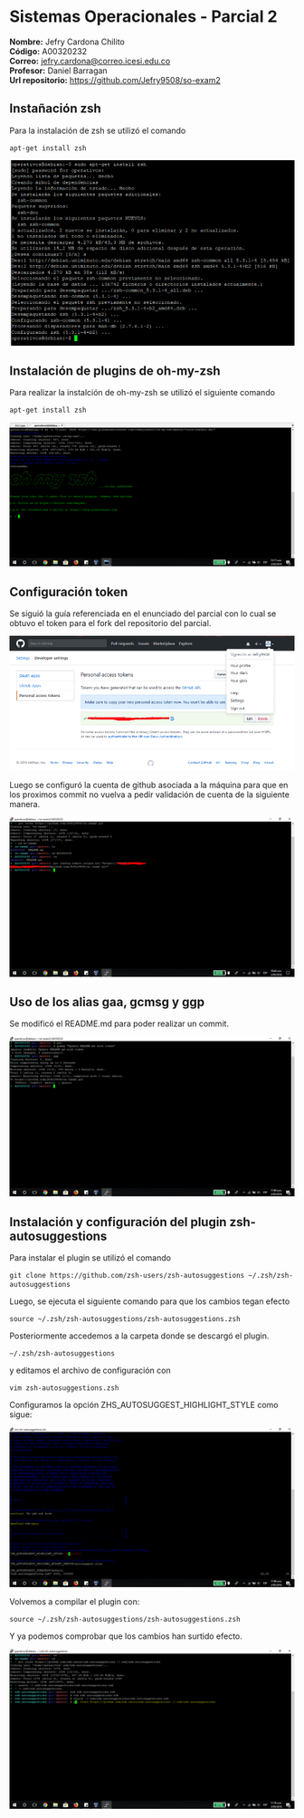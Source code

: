 # Sistemas Operacionales - Parcial 2  

**Nombre:** Jefry Cardona Chilito  
**Código:** A00320232  
**Correo:** jefry.cardona@correo.icesi.edu.co  
**Profesor:** Daniel Barragan  
**Url repositorio:** https://github.com/Jefry9508/so-exam2  


## Instañación zsh

Para la instalación de zsh se utilizó el comando
```console
apt-get install zsh
```
![](imagenes/instalacion-zsh.png)


## Instalación de plugins de oh-my-zsh

Para realizar la instalción de oh-my-zsh se utilizó el siguiente comando
```console
apt-get install zsh
```
![](imagenes/instalacion-oh-my-zsh.png)

## Configuración token

Se siguió la guía referenciada en el enunciado del parcial con lo cual se obtuvo el token para el fork del repositorio del parcial.

![](imagenes/token_github.png)

Luego se configuró la cuenta de github asociada a la máquina para que en los proximos commit no vuelva a pedir validación de cuenta de la siguiente manera.

![](imagenes/configuracion_token.png)

## Uso de los alias gaa, gcmsg y ggp 

Se modificó el README.md para poder realizar un commit.

![](imagenes/comandos_git.png)

##  Instalación y configuración del plugin zsh-autosuggestions

Para instalar el plugin se utilizó el comando
```console
git clone https://github.com/zsh-users/zsh-autosuggestions ~/.zsh/zsh-autosuggestions
```

Luego, se ejecuta el siguiente comando para que los cambios tegan efecto
```console
source ~/.zsh/zsh-autosuggestions/zsh-autosuggestions.zsh
```

Posteriormente accedemos a la carpeta donde se descargó el plugin.
```console
~/.zsh/zsh-autosuggestions
```
y editamos el archivo de configuración con
```console
vim zsh-autosuggestions.zsh
```
Configuramos la opción ZHS_AUTOSUGGEST_HIGHLIGHT_STYLE como sigue:

![](imagenes/configuracion_autosuggest.png)

Volvemos a compilar el plugin con:
```console
source ~/.zsh/zsh-autosuggestions/zsh-autosuggestions.zsh
```

Y ya podemos comprobar que los cambios han surtido efecto.

![](imagenes/cambio_color.png)
